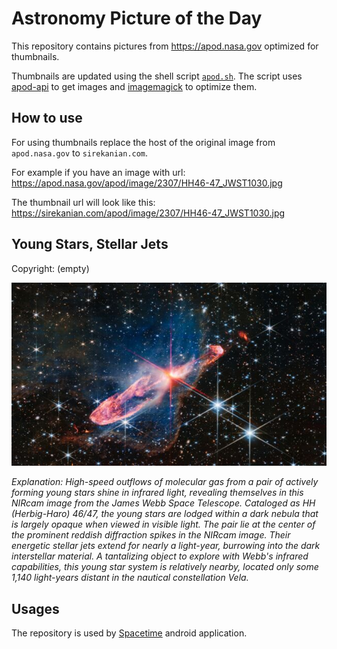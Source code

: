 # Astronomy Picture of the Day

This repository contains pictures from https://apod.nasa.gov optimized for thumbnails.

Thumbnails are updated using the shell script [`apod.sh`](apod.sh). The script
uses [apod-api](https://github.com/nasa/apod-api) to get images and [imagemagick](https://imagemagick.org) to
optimize them.

## How to use

For using thumbnails replace the host of the original image from `apod.nasa.gov` to `sirekanian.com`.

For example if you have an image with url:<br>
https://apod.nasa.gov/apod/image/2307/HH46-47_JWST1030.jpg

The thumbnail url will look like this:<br>
https://sirekanian.com/apod/image/2307/HH46-47_JWST1030.jpg

## Young Stars, Stellar Jets

Copyright: (empty)

[![the picture of the day][1]][2]

_Explanation: High-speed outflows of molecular gas from a pair of actively forming young stars shine in infrared light, revealing themselves in this NIRcam image from the James Webb Space Telescope. Cataloged as HH (Herbig-Haro) 46/47, the young stars are lodged within a dark nebula that is largely opaque when viewed in visible light.  The pair lie at the center of the prominent reddish diffraction spikes in the NIRcam image.  Their energetic stellar jets extend for nearly a light-year, burrowing into the dark interstellar material. A tantalizing object to explore with Webb's infrared capabilities, this young star system is relatively nearby, located only some 1,140 light-years distant in the nautical constellation Vela._

## Usages

The repository is used by [Spacetime][3] android application.

[1]: image/2307/HH46-47_JWST1030.jpg

[2]: https://apod.nasa.gov/apod/image/2307/HH46-47_JWST1030.jpg

[3]: https://github.com/sirekanian/spacetime
